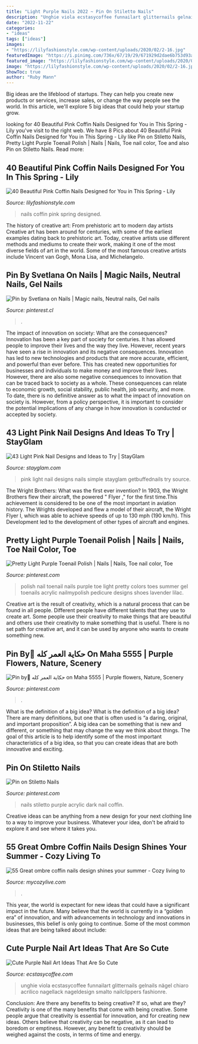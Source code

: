 ```yaml
---
title: "Light Purple Nails 2022 ~ Pin On Stiletto Nails"
description: "Unghie viola ecstasycoffee funnailart glitternails gelnails nägel chiaro acrilico nagellack nageldesign smalto nailclippers fashionre"
date: "2022-11-22"
categories:
- "ideas"
tags: ["ideas"]
images:
- "https://lilyfashionstyle.com/wp-content/uploads/2020/02/2-16.jpg"
featuredImage: "https://i.pinimg.com/736x/67/19/29/671929d2dae6b753d93a3b850012bddb.jpg"
featured_image: "https://lilyfashionstyle.com/wp-content/uploads/2020/02/2-16.jpg"
image: "https://lilyfashionstyle.com/wp-content/uploads/2020/02/2-16.jpg"
ShowToc: true
author: "Ruby Mann"
---
```



Big ideas are the lifeblood of startups. They can help you create new products or services, increase sales, or change the way people see the world. In this article, we'll explore 5 big ideas that could help your startup grow.

	

		
looking for 40 Beautiful Pink Coffin Nails Designed for You in This Spring - Lily you've visit to the right web. We have 8 Pics about 40 Beautiful Pink Coffin Nails Designed for You in This Spring - Lily like Pin on Stiletto Nails, Pretty Light Purple Toenail Polish | Nails | Nails, Toe nail color, Toe and also Pin on Stiletto Nails. Read more:
		
    
## 40 Beautiful Pink Coffin Nails Designed For You In This Spring - Lily

<img loading=lazy src="https://lilyfashionstyle.com/wp-content/uploads/2020/02/2-16.jpg" onerror="this.onerror=null;this.src='https://tse2.mm.bing.net/th?id=OIP.eAb9zD71oiVFamsubcN8mwHaKi&amp;pid=15.1';" alt="40 Beautiful Pink Coffin Nails Designed for You in This Spring - Lily">

_Source: lilyfashionstyle.com_

>nails coffin pink spring designed. 

	

The history of creative art: From prehistoric art to modern day artists
Creative art has been around for centuries, with some of the earliest examples dating back to prehistoric art. Today, creative artists use different methods and mediums to create their work, making it one of the most diverse fields of art in the world. Some of the most famous creative artists include Vincent van Gogh, Mona Lisa, and Michelangelo.

    
## Pin By Svetlana On Nails | Magic Nails, Neutral Nails, Gel Nails

<img loading=lazy src="https://i.pinimg.com/736x/39/1f/8c/391f8c4b87dc894755df95780fc25d0a.jpg" onerror="this.onerror=null;this.src='https://tse3.mm.bing.net/th?id=OIP.9kp2m_OS1swG2HB3IBe_bgHaHU&amp;pid=15.1';" alt="Pin by Svetlana on Nails | Magic nails, Neutral nails, Gel nails">

_Source: pinterest.cl_

>. 

	

The impact of innovation on society: What are the consequences?
Innovation has been a key part of society for centuries. It has allowed people to improve their lives and the way they live. However, recent years have seen a rise in innovation and its negative consequences. Innovation has led to new technologies and products that are more accurate, efficient, and powerful than ever before. This has created new opportunities for businesses and individuals to make money and improve their lives. However, there are also some negative consequences to innovation that can be traced back to society as a whole. These consequences can relate to economic growth, social stability, public health, job security, and more. To date, there is no definitive answer as to what the impact of innovation on society is. However, from a policy perspective, it is important to consider the potential implications of any change in how innovation is conducted or accepted by society.

    
## 43 Light Pink Nail Designs And Ideas To Try | StayGlam

<img loading=lazy src="https://stayglam.com/wp-content/uploads/2019/04/Simple-Light-Pink-Nails.jpg" onerror="this.onerror=null;this.src='https://tse1.mm.bing.net/th?id=OIP.bk83NuPnjJT96jhD_gDmJQHaLH&amp;pid=15.1';" alt="43 Light Pink Nail Designs and Ideas to Try | StayGlam">

_Source: stayglam.com_

>pink light nail designs nails simple stayglam getbuffednails try source. 

	

The Wright Brothers: What was the first ever invention?
In 1903, the Wright Brothers flew their aircraft, the powered " Flyer ," for the first time.This achievement is considered to be one of the most important in aviation history. The Wrights developed and flew a model of their aircraft, the Wright Flyer I, which was able to achieve speeds of up to 130 mph (190 km/h). This Development led to the development of other types of aircraft and engines.

    
## Pretty Light Purple Toenail Polish | Nails | Nails, Toe Nail Color, Toe

<img loading=lazy src="https://i.pinimg.com/736x/e1/a9/24/e1a924b6235f18461c46d0b3eaaba3da--animal-nail-art-color-nails.jpg?b=t" onerror="this.onerror=null;this.src='https://tse4.mm.bing.net/th?id=OIP.pWmTNgNwma8lm9AWX_IU2AHaJ6&amp;pid=15.1';" alt="Pretty Light Purple Toenail Polish | Nails | Nails, Toe nail color, Toe">

_Source: pinterest.com_

>polish nail toenail nails purple toe light pretty colors toes summer gel toenails acrylic nailmypolish pedicure designs shoes lavender lilac. 

	

Creative art is the result of creativity, which is a natural process that can be found in all people. Different people have different talents that they use to create art. Some people use their creativity to make things that are beautiful and others use their creativity to make something that is useful. There is no set path for creative art, and it can be used by anyone who wants to create something new.

    
## Pin By ًحكاية العمر كله On Maha 5555 | Purple Flowers, Nature, Scenery

<img loading=lazy src="https://i.pinimg.com/736x/39/26/c4/3926c4ce502101b7e869ef8f1e733b0a.jpg" onerror="this.onerror=null;this.src='https://tse3.mm.bing.net/th?id=OIP.nBhb0GMd5Yup7KzhIbUGXgHaLr&amp;pid=15.1';" alt="Pin by ًحكاية العمر كله on Maha 5555 | Purple flowers, Nature, Scenery">

_Source: pinterest.com_

>. 

	

What is the definition of a big idea?
What is the definition of a big idea? There are many definitions, but one that is often used is “a daring, original, and important proposition”. A big idea can be something that is new and different, or something that may change the way we think about things. The goal of this article is to help identify some of the most important characteristics of a big idea, so that you can create ideas that are both innovative and exciting.

    
## Pin On Stiletto Nails

<img loading=lazy src="https://i.pinimg.com/736x/67/19/29/671929d2dae6b753d93a3b850012bddb.jpg" onerror="this.onerror=null;this.src='https://tse4.mm.bing.net/th?id=OIP.DPUoa4ZazTEzZMJuKf7JbgHaNL&amp;pid=15.1';" alt="Pin on Stiletto Nails">

_Source: pinterest.com_

>nails stiletto purple acrylic dark nail coffin. 

	

Creative ideas can be anything from a new design for your next clothing line to a way to improve your business. Whatever your idea, don't be afraid to explore it and see where it takes you.

    
## 55 Great Ombre Coffin Nails Design Shines Your Summer - Cozy Living To

<img loading=lazy src="https://mycozylive.com/wp-content/uploads/2020/05/16-7.jpg" onerror="this.onerror=null;this.src='https://tse2.mm.bing.net/th?id=OIP.TKwvHYuzUJX-aV5YIBv6BwHaLS&amp;pid=15.1';" alt="55 Great ombre coffin nails design shines your summer - Cozy living to">

_Source: mycozylive.com_

>. 

	

This year, the world is expectant for new ideas that could have a significant impact in the future. Many believe that the world is currently in a “golden era” of innovation, and with advancements in technology and innovations in businesses, this belief is only going to continue. Some of the most common ideas that are being talked about include: 

    
## Cute Purple Nail Art Ideas That Are So Cute

<img loading=lazy src="https://i0.wp.com/www.ecstasycoffee.com/wp-content/uploads/2017/03/glitternails-purpleglitternails-customglitter-funnailart-blingnailart-purplenailart-nailart-gelnails.jpg?resize=750%2C938&amp;ssl=1" onerror="this.onerror=null;this.src='https://tse3.mm.bing.net/th?id=OIP.33BEtChJ4sQX0vwrSohBggHaJQ&amp;pid=15.1';" alt="Cute Purple Nail Art Ideas That Are So Cute">

_Source: ecstasycoffee.com_

>unghie viola ecstasycoffee funnailart glitternails gelnails nägel chiaro acrilico nagellack nageldesign smalto nailclippers fashionre. 

	

Conclusion: Are there any benefits to being creative? If so, what are they?
Creativity is one of the many benefits that come with being creative. Some people argue that creativity is essential for innovation, and for creating new ideas. Others believe that creativity can be negative, as it can lead to boredom or emptiness. However, any benefit to creativity should be weighed against the costs, in terms of time and energy.

